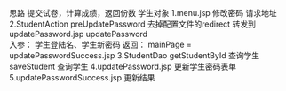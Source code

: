 思路
    提交试卷，计算成绩，返回份数
    学生对象
1.menu.jsp
   修改密码 请求地址
2.StudentAction
    preUpdatePassword 
        去掉配置文件的redirect
        转发到updatePassword.jsp
    updatePassword  
    入参：
        学生登陆名、学生新密码
    返回：
        mainPage = updatePasswordSuccess.jsp
3.StudentDao
    getStudentById 查询学生
    saveStudent 查询学生
4.updatePassword.jsp
    更新学生密码表单
5.updatePasswordSuccess.jsp
    更新结果




    
    